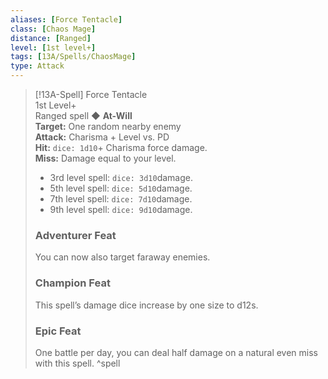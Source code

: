 ```yaml
---
aliases: [Force Tentacle]
class: [Chaos Mage]
distance: [Ranged]
level: [1st level+]
tags: [13A/Spells/ChaosMage]
type: Attack
---
```


> [!13A-Spell] Force Tentacle  
> 1st Level+  
> Ranged spell ◆ **At-Will**  
> **Target:** One random nearby enemy  
> **Attack:** Charisma + Level vs. PD  
> **Hit:** `dice: 1d10`+ Charisma force damage.  
> **Miss:** Damage equal to your level.  
> 
> - 3rd level spell: `dice: 3d10`damage.  
> - 5th level spell: `dice: 5d10`damage.  
> - 7th level spell: `dice: 7d10`damage.  
> - 9th level spell: `dice: 9d10`damage.
> 
> ### Adventurer Feat
> 
> You can now also target faraway enemies.
> 
> ### Champion Feat
> 
> This spell’s damage dice increase by one size to d12s.
> 
> ### Epic Feat
> 
> One battle per day, you can deal half damage on a natural even miss with this spell.
^spell
